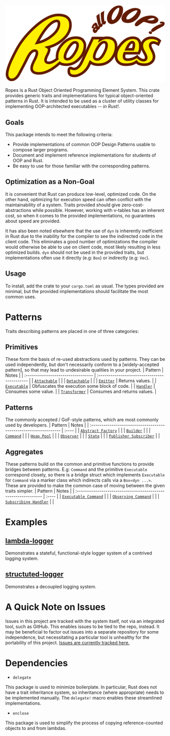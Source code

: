 ![ropes project logo](promo/Logo.svg)

Ropes is a Rust Object Oriented Programming Element System.
This crate provides generic traits and implementations for typical object-oriented patterns in Rust.
It is intended to be used as a cluster of utility classes for implementing OOP-architected executables -- *in Rust!*.

## Goals
This package intends to meet the following criteria:

- Provide implementations of common OOP Design Patterns usable to compose larger programs.
- Document and implement reference implementations for students of OOP and Rust.
- Be easy to use for those familiar with the corresponding patterns.

## Optimization as a Non-Goal
It is convenient that Rust can produce low-level, optimized code.
On the other hand, optimizing for execution speed can often conflict with the maintainability of a system.
Traits provided should give zero-cost-abstractions while possible.
However, working with v-tables has an inherent cost, so when it comes to the provided implementations, no guarantees about speed are provided.

It has also been noted elsewhere that the use of `dyn` is inherently inefficient in Rust due to the inability for the compiler to see the  indirected code in the client code.
This eliminates a good number of optimizations the compiler would otherwise be able to use on client code, most likely resulting in less optimized builds.
`dyn` should not be used in the provided traits, but implementations often use it directly (e.g: `Box`) or indirectly (e.g: `Vec`).

## Usage
To install, add the crate to your `cargo.toml` as usual.
The types provided are minimal, but the provided implementations should facilitate the most common uses.

# Patterns
Traits describing patterns are placed in one of three categories:

## Primitives
These form the basis of re-used abstractions used by patterns.
They can be used independently, but don't necessarily conform to a [widely-accepted pattern], so that may lead to undesirable qualities in your project.
| Pattern                            | Notes                                        |
| :--------------------------------- | :------------------------------------------- |
| [`Attachable`](./src/primitives/)  |                                              |
| [`Detachable`](./src/primitives/)  |                                              |
| [`Emitter`](./src/primitives/)     | Returns values.                              |
| [`Executable`](./src/primitives/)  | Obfuscates the execution some block of code. |
| [`Handler`](./src/primitives/)     | Consumes some value.                         |
| [`Transformer`](./src/primitives/) | Consumes and returns values.                 |

## Patterns
The commonly accepted / GoF-style patterns, which are most commonly used by developers.
| Pattern                                                          | Notes |
| :--------------------------------------------------------------- | :---- |
| [`Abstract Factory`](./src/patterns/abstract_factory/)           |       |
| [`Builder`](./src/patterns/builder/)                             |       |
| [`Command`](./src/patterns/command/)                             |       |
| [`Heap Pool`](./src/patterns/heap_pool/)                         |       |
| [`Observer`](./src/patterns/observer/)                           |       |
| [`State`](./src/patterns/state/)                                 |       |
| [`Publisher Subscriber`](./src/aggregates/publisher_subscriber/) |       |

## Aggregates
These patterns build on the common and primitive functions to provide bridges between patterns.
E.g: `Command` and the primitive `Executable` correspond closely, so there is a bridge struct which implements `Executable` for `Command` via a marker class which indirects calls via a `Box<dyn ...>`.
These are provided to make the common case of moving between the given traits simpler.
| Pattern                                                        | Notes |
| :------------------------------------------------------------- | :---- |
| [`Executable Command`](./src/aggregates/executable_command/)   |       |
| [`Observing Command`](./src/aggregates/observing_command/)     |       |
| [`Subscribing Handler`](./src/aggregates/subscribing_handler/) |       |

# Examples
## [lambda-logger](./examples/lambda-logger/)
Demonstrates a stateful, functional-style logger system of a contrived logging system.

## [structuted-logger](./examples/structured-logger/)
Demonstrates a decoupled logging system.

# A Quick Note on Issues
Issues in this project are tracked with the system itself, not via an integrated tool, such as GitHub.
This enables issues to be tied to the repo, instead.
It may be beneficial to factor out issues into a separate repository for some independence, but necessitating a particular tool is unhealthy for the portability of this project.
[Issues are currently tracked here.](./issues.md)

# Dependencies
- `delegate`

This package is used to minimize boilerplate.
In particular, Rust does not have a trait inheritance system, so inheritance (where appropriate) needs to be implemented manually.
The `delegate!` macro enables these streamlined implementations.

- `enclose`

This package is used to simplify the process of copying reference-counted objects to and from lambdas.
